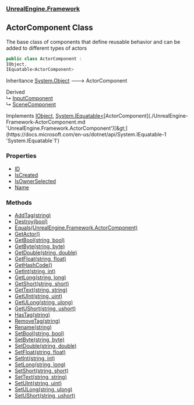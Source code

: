 ### [UnrealEngine.Framework](./UnrealEngine-Framework.md 'UnrealEngine.Framework')
## ActorComponent Class
The base class of components that define reusable behavior and can be added to different types of actors  
```csharp
public class ActorComponent :
IObject,
IEquatable<ActorComponent>
```
Inheritance [System.Object](https://docs.microsoft.com/en-us/dotnet/api/System.Object 'System.Object') &#129106; ActorComponent  

Derived  
&#8627; [InputComponent](./UnrealEngine-Framework-InputComponent.md 'UnrealEngine.Framework.InputComponent')  
&#8627; [SceneComponent](./UnrealEngine-Framework-SceneComponent.md 'UnrealEngine.Framework.SceneComponent')  

Implements [IObject](./UnrealEngine-Framework-IObject.md 'UnrealEngine.Framework.IObject'), [System.IEquatable&lt;](https://docs.microsoft.com/en-us/dotnet/api/System.IEquatable-1 'System.IEquatable`1')[ActorComponent](./UnrealEngine-Framework-ActorComponent.md 'UnrealEngine.Framework.ActorComponent')[&gt;](https://docs.microsoft.com/en-us/dotnet/api/System.IEquatable-1 'System.IEquatable`1')  
### Properties
- [ID](./UnrealEngine-Framework-ActorComponent-ID.md 'UnrealEngine.Framework.ActorComponent.ID')
- [IsCreated](./UnrealEngine-Framework-ActorComponent-IsCreated.md 'UnrealEngine.Framework.ActorComponent.IsCreated')
- [IsOwnerSelected](./UnrealEngine-Framework-ActorComponent-IsOwnerSelected.md 'UnrealEngine.Framework.ActorComponent.IsOwnerSelected')
- [Name](./UnrealEngine-Framework-ActorComponent-Name.md 'UnrealEngine.Framework.ActorComponent.Name')
### Methods
- [AddTag(string)](./UnrealEngine-Framework-ActorComponent-AddTag(string).md 'UnrealEngine.Framework.ActorComponent.AddTag(string)')
- [Destroy(bool)](./UnrealEngine-Framework-ActorComponent-Destroy(bool).md 'UnrealEngine.Framework.ActorComponent.Destroy(bool)')
- [Equals(UnrealEngine.Framework.ActorComponent)](./UnrealEngine-Framework-ActorComponent-Equals(UnrealEngine-Framework-ActorComponent).md 'UnrealEngine.Framework.ActorComponent.Equals(UnrealEngine.Framework.ActorComponent)')
- [GetActor()](./UnrealEngine-Framework-ActorComponent-GetActor().md 'UnrealEngine.Framework.ActorComponent.GetActor()')
- [GetBool(string, bool)](./UnrealEngine-Framework-ActorComponent-GetBool(string_bool).md 'UnrealEngine.Framework.ActorComponent.GetBool(string, bool)')
- [GetByte(string, byte)](./UnrealEngine-Framework-ActorComponent-GetByte(string_byte).md 'UnrealEngine.Framework.ActorComponent.GetByte(string, byte)')
- [GetDouble(string, double)](./UnrealEngine-Framework-ActorComponent-GetDouble(string_double).md 'UnrealEngine.Framework.ActorComponent.GetDouble(string, double)')
- [GetFloat(string, float)](./UnrealEngine-Framework-ActorComponent-GetFloat(string_float).md 'UnrealEngine.Framework.ActorComponent.GetFloat(string, float)')
- [GetHashCode()](./UnrealEngine-Framework-ActorComponent-GetHashCode().md 'UnrealEngine.Framework.ActorComponent.GetHashCode()')
- [GetInt(string, int)](./UnrealEngine-Framework-ActorComponent-GetInt(string_int).md 'UnrealEngine.Framework.ActorComponent.GetInt(string, int)')
- [GetLong(string, long)](./UnrealEngine-Framework-ActorComponent-GetLong(string_long).md 'UnrealEngine.Framework.ActorComponent.GetLong(string, long)')
- [GetShort(string, short)](./UnrealEngine-Framework-ActorComponent-GetShort(string_short).md 'UnrealEngine.Framework.ActorComponent.GetShort(string, short)')
- [GetText(string, string)](./UnrealEngine-Framework-ActorComponent-GetText(string_string).md 'UnrealEngine.Framework.ActorComponent.GetText(string, string)')
- [GetUInt(string, uint)](./UnrealEngine-Framework-ActorComponent-GetUInt(string_uint).md 'UnrealEngine.Framework.ActorComponent.GetUInt(string, uint)')
- [GetULong(string, ulong)](./UnrealEngine-Framework-ActorComponent-GetULong(string_ulong).md 'UnrealEngine.Framework.ActorComponent.GetULong(string, ulong)')
- [GetUShort(string, ushort)](./UnrealEngine-Framework-ActorComponent-GetUShort(string_ushort).md 'UnrealEngine.Framework.ActorComponent.GetUShort(string, ushort)')
- [HasTag(string)](./UnrealEngine-Framework-ActorComponent-HasTag(string).md 'UnrealEngine.Framework.ActorComponent.HasTag(string)')
- [RemoveTag(string)](./UnrealEngine-Framework-ActorComponent-RemoveTag(string).md 'UnrealEngine.Framework.ActorComponent.RemoveTag(string)')
- [Rename(string)](./UnrealEngine-Framework-ActorComponent-Rename(string).md 'UnrealEngine.Framework.ActorComponent.Rename(string)')
- [SetBool(string, bool)](./UnrealEngine-Framework-ActorComponent-SetBool(string_bool).md 'UnrealEngine.Framework.ActorComponent.SetBool(string, bool)')
- [SetByte(string, byte)](./UnrealEngine-Framework-ActorComponent-SetByte(string_byte).md 'UnrealEngine.Framework.ActorComponent.SetByte(string, byte)')
- [SetDouble(string, double)](./UnrealEngine-Framework-ActorComponent-SetDouble(string_double).md 'UnrealEngine.Framework.ActorComponent.SetDouble(string, double)')
- [SetFloat(string, float)](./UnrealEngine-Framework-ActorComponent-SetFloat(string_float).md 'UnrealEngine.Framework.ActorComponent.SetFloat(string, float)')
- [SetInt(string, int)](./UnrealEngine-Framework-ActorComponent-SetInt(string_int).md 'UnrealEngine.Framework.ActorComponent.SetInt(string, int)')
- [SetLong(string, long)](./UnrealEngine-Framework-ActorComponent-SetLong(string_long).md 'UnrealEngine.Framework.ActorComponent.SetLong(string, long)')
- [SetShort(string, short)](./UnrealEngine-Framework-ActorComponent-SetShort(string_short).md 'UnrealEngine.Framework.ActorComponent.SetShort(string, short)')
- [SetText(string, string)](./UnrealEngine-Framework-ActorComponent-SetText(string_string).md 'UnrealEngine.Framework.ActorComponent.SetText(string, string)')
- [SetUInt(string, uint)](./UnrealEngine-Framework-ActorComponent-SetUInt(string_uint).md 'UnrealEngine.Framework.ActorComponent.SetUInt(string, uint)')
- [SetULong(string, ulong)](./UnrealEngine-Framework-ActorComponent-SetULong(string_ulong).md 'UnrealEngine.Framework.ActorComponent.SetULong(string, ulong)')
- [SetUShort(string, ushort)](./UnrealEngine-Framework-ActorComponent-SetUShort(string_ushort).md 'UnrealEngine.Framework.ActorComponent.SetUShort(string, ushort)')
